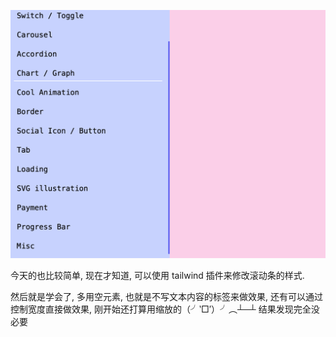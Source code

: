 ![Screenshot](https://github.com/NeilYeTAT/LearnCSSuseReact-Tailwind/blob/main/src/components/day6-nav-nav-TvT/Screenshot.png)

今天的也比较简单, 现在才知道, 可以使用 tailwind 插件来修改滚动条的样式.

然后就是学会了, 多用空元素, 也就是不写文本内容的标签来做效果, 还有可以通过控制宽度直接做效果, 刚开始还打算用缩放的（╯‵□′）╯︵┴─┴ 结果发现完全没必要
